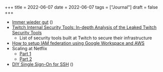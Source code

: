 +++
title = 2022-06-07
date = 2022-06-07
tags = ["Journal"]
draft = false
+++

-   [Immer wieder gut](https://blog.fefe.de/?ts=9c6597d1) ()
-   [Twitch Internal Security Tools: In-depth Analysis of the Leaked Twitch Security Tools](https://mazinahmed.net/blog/indepth-analysis-twitch-security-tools/)
    -   List of security tools built at Twitch to secure their infrastructure
-   [How to setup IAM federation using Google Workspace and AWS](https://aws.amazon.com/blogs/security/how-to-set-up-federated-single-sign-on-to-aws-using-google-workspace/)
-   Scaling at Netflix
    -   [Part 1](https://netflixtechblog.medium.com/scaling-appsec-at-netflix-6a13d7ab6043)
    -   [Part 2](https://netflixtechblog.com/scaling-appsec-at-netflix-part-2-c9e0f1488bc5)
-   [DIY Single Sign-On for SSH](https://smallstep.com/blog/diy-single-sign-on-for-ssh/) ()
